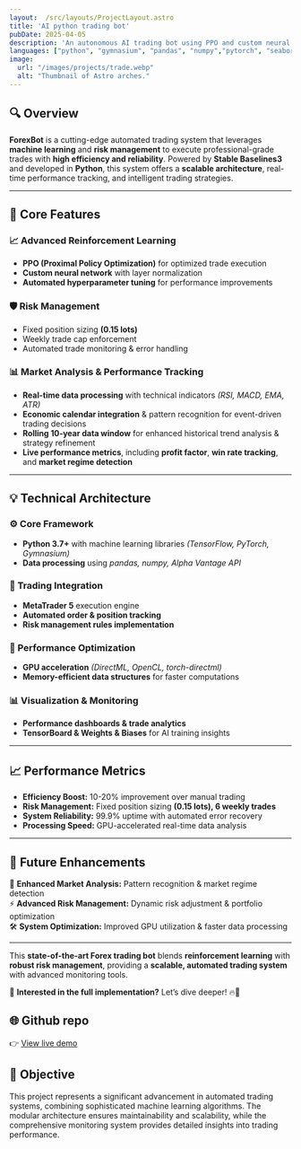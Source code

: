 ```yaml
---
layout:  /src/layouts/ProjectLayout.astro
title: 'AI python trading bot'
pubDate: 2025-04-05
description: 'An autonomous AI trading bot using PPO and custom neural networks to efficiently capture market trends. GPU-accelerated for fast decisions, and precise automated trading.'
languages: ["python", "gymnasium", "pandas", "numpy","pytorch", "seaborn"]
image:
  url: "/images/projects/trade.webp"
  alt: "Thumbnail of Astro arches."
--- 
```

 

## 🔍 Overview  
**ForexBot** is a cutting-edge automated trading system that leverages **machine learning** and **risk management** to execute professional-grade trades with **high efficiency and reliability**. Powered by **Stable Baselines3** and developed in **Python**, this system offers a **scalable architecture**, real-time performance tracking, and intelligent trading strategies.  

---

## 🧩 Core Features  

### 📈 Advanced Reinforcement Learning  
- **PPO (Proximal Policy Optimization)** for optimized trade execution  
- **Custom neural network** with layer normalization  
- **Automated hyperparameter tuning** for performance improvements  

### 🛡️ Risk Management  
- Fixed position sizing **(0.15 lots)**  
- Weekly trade cap enforcement  
- Automated trade monitoring & error handling  

### 📊 Market Analysis & Performance Tracking  
- **Real-time data processing** with technical indicators *(RSI, MACD, EMA, ATR)*  
- **Economic calendar integration** & pattern recognition for event-driven trading decisions  
- **Rolling 10-year data window** for enhanced historical trend analysis & strategy refinement  
- **Live performance metrics**, including **profit factor**, **win rate tracking**, and **market regime detection**  


---

## 💡 Technical Architecture  

### ⚙️ Core Framework  
- **Python 3.7+** with machine learning libraries *(TensorFlow, PyTorch, Gymnasium)*  
- **Data processing** using *pandas, numpy, Alpha Vantage API*  

### 📡 Trading Integration  
- **MetaTrader 5** execution engine  
- **Automated order & position tracking**  
- **Risk management rules implementation**  

### 🚀 Performance Optimization  
- **GPU acceleration** *(DirectML, OpenCL, torch-directml)*  
- **Memory-efficient data structures** for faster computations  

### 📊 Visualization & Monitoring  
- **Performance dashboards & trade analytics**  
- **TensorBoard & Weights & Biases** for AI training insights  

---

## 📈 Performance Metrics  

- **Efficiency Boost:** 10-20% improvement over manual trading  
- **Risk Management:** Fixed position sizing **(0.15 lots), 6 weekly trades**  
- **System Reliability:** 99.9% uptime with automated error recovery  
- **Processing Speed:** GPU-accelerated real-time data analysis  

---

## 🔮 Future Enhancements  

🚀 **Enhanced Market Analysis:** Pattern recognition & market regime detection  
⚡ **Advanced Risk Management:** Dynamic risk adjustment & portfolio optimization  
🛠️ **System Optimization:** Improved GPU utilization & faster data processing  

---

This **state-of-the-art Forex trading bot** blends **reinforcement learning** with **robust risk management**, providing a **scalable, automated trading system** with advanced monitoring tools.  

📌 **Interested in the full implementation?** Let’s dive deeper! 🔥🚀  



## 🌐 Github repo

👉 [View live demo](https://github.com/EFEELE/NeonMint) 

## 🎯 Objective

This project represents a significant advancement in automated trading systems, combining sophisticated machine learning algorithms. The modular architecture ensures maintainability and scalability, while the comprehensive monitoring system provides detailed insights into trading performance.


